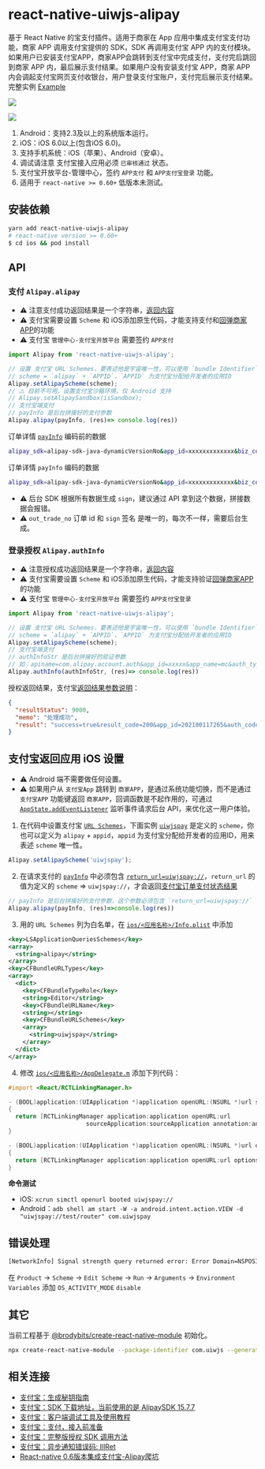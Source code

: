 react-native-uiwjs-alipay
===

基于 React Native 的宝支付插件。适用于商家在 App 应用中集成支付宝支付功能，商家 APP 调用支付宝提供的 SDK，SDK 再调用支付宝 APP 内的支付模块。如果用户已安装支付宝APP，商家APP会跳转到支付宝中完成支付，支付完后跳回到商家 APP 内，最后展示支付结果。如果用户没有安装支付宝 APP，商家 APP 内会调起支付宝网页支付收银台，用户登录支付宝账户，支付完后展示支付结果。完整实例 [Example](./example)

![](https://gw.alipayobjects.com/zos/skylark-tools/public/files/c0aa8379f5f57c55f1e5bf25e6f426d1.png)

![](https://gw.alipayobjects.com/zos/skylark-tools/public/files/2454bffde14f428b2eeb2bfb6aa28d6b.png)

1. Android：支持2.3及以上的系统版本运行。
2. iOS：iOS 6.0以上(包含iOS 6.0)。
3. 支持手机系统：iOS（苹果）、Android（安卓）。
4. 调试请注意 支付宝接入应用必须 `已审核通过` 状态。
5. 支付宝开放平台-管理中心，签约 `APP支付` 和 `APP支付宝登录` 功能。
6. 适用于 `react-native >= 0.60+` 低版本未测试。

## 安装依赖

```bash
yarn add react-native-uiwjs-alipay
# react-native version >= 0.60+
$ cd ios && pod install
```

## API

### 支付 `Alipay.alipay`

- ⚠️ 注意支付成功返回结果是一个字符串，[返回内容](https://github.com/uiwjs/react-native-uiwjs-alipay/blob/4c89c4e0e623e5073e4dc84a86978b1c5da18704/index.d.ts#L50-L74)  
- ⚠️ 支付宝需要设置 `Scheme` 和 iOS添加原生代码，才能支持支付和[回弹商家APP](#支付宝返回应用-ios-设置)的功能
- ⚠️ 支付宝 `管理中心-支付宝开放平台` 需要签约 `APP支付`

```javascript
import Alipay from 'react-native-uiwjs-alipay';

// 设置 支付宝 URL Schemes，要表述他是宇宙唯一性，可以使用 `bundle Identifier`
// scheme = `alipay` + `APPID`，`APPID` 为支付宝分配给开发者的应用ID
Alipay.setAlipayScheme(scheme);
// ⚠️ 目前不可用，设置支付宝沙箱环境，仅 Android 支持
// Alipay.setAlipaySandbox(isSandbox);
// 支付宝端支付
// payInfo 是后台拼接好的支付参数
Alipay.alipay(payInfo, (res)=> console.log(res))
```

订单详情 [`payInfo`](https://opendocs.alipay.com/open/204/105295#%E5%BF%AB%E6%8D%B7%E8%AE%A2%E5%8D%95%E6%94%AF%E4%BB%98%20iOS) 编码前的数据

```bash
alipay_sdk=alipay-sdk-java-dynamicVersionNo&app_id=xxxxxxxxxxxxx&biz_content={ "out_trade_no":"123123123123123", "total_amount":"0.01", "subject":"1234", "product_code":"QUICK_MSECURITY_PAY" }&charset=UTF-8&format=json&method=alipay.trade.app.pay&notify_url=http://ane.boshu.ltd/owner/pay/api/ownerPay/callback&return_url=uiwjspay://&sign=re/+2SICQggOUjfxl7MtP/qzir2e+LdH4m+02gDcw0fkByO5MqXW/9bmXw+c4RMqo835OAjMZs7s966ZuDx2PB+hO0tJ/bzdHLLqYlBeCcETkrfwRx+AFZNgzsCn75eRCA7GONH35BpfSeGkQUZ+vNXftqd6hWaa7m/MhQYrjQcV98IVJM+UR67Gj68c+LM586cnk0+rbj8zoos6tCvN8c3xx5UaCobzw4Ogf0PWZ7PZROTU9w2gtoxFfOC5d5slN3laaAXVjAxSf9JCNs8q95fDbzpbmstQOuPgGHkASkd/beH0F8eqTVv8gW1ZTo5v/d/E2wSDGV1DciaEnCroTw==&sign_type=RSA2&timestamp=2020-07-09 09:50:41&version=1.0
```

订单详情 `payInfo` 编码的数据

```bash
alipay_sdk=alipay-sdk-java-dynamicVersionNo&app_id=xxxxxxxxxxxxx&biz_content=%7B+%22out_trade_no%22%3A%22123123123123123%22%2C+%22total_amount%22%3A%220.01%22%2C+%22subject%22%3A%221234%22%2C+%22product_code%22%3A%22QUICK_MSECURITY_PAY%22+%7D&charset=UTF-8&format=json&method=alipay.trade.app.pay&notify_url=http%3A%2F%2Fane.boshu.ltd%2Fowner%2Fpay%2Fapi%2FownerPay%2Fcallback&return_url=uiwjspay%3A%2F%2F&sign=re%2F%2B2SICQggOUjfxl7MtP%2Fqzir2e%2BLdH4m%2B02gDcw0fkByO5MqXW%2F9bmXw%2Bc4RMqo835OAjMZs7s966ZuDx2PB%2BhO0tJ%2FbzdHLLqYlBeCcETkrfwRx%2BAFZNgzsCn75eRCA7GONH35BpfSeGkQUZ%2BvNXftqd6hWaa7m%2FMhQYrjQcV98IVJM%2BUR67Gj68c%2BLM586cnk0%2Brbj8zoos6tCvN8c3xx5UaCobzw4Ogf0PWZ7PZROTU9w2gtoxFfOC5d5slN3laaAXVjAxSf9JCNs8q95fDbzpbmstQOuPgGHkASkd%2FbeH0F8eqTVv8gW1ZTo5v%2Fd%2FE2wSDGV1DciaEnCroTw%3D%3D&sign_type=RSA2&timestamp=2020-07-09+09%3A50%3A41&version=1.0
```

- ⚠️ 后台 SDK 根据所有数据生成 `sign`，建议通过 API 拿到这个数据，拼接数据会报错。  
- ⚠️ `out_trade_no` 订单 id 和 `sign` 签名 是唯一的，每次不一样，需要后台生成。  

### 登录授权 `Alipay.authInfo`

- ⚠️ 注意授权成功返回结果是一个字符串，[返回内容](https://github.com/uiwjs/react-native-uiwjs-alipay/blob/4c89c4e0e623e5073e4dc84a86978b1c5da18704/index.d.ts#L89-L113)  
- ⚠️ 支付宝需要设置 `Scheme` 和 iOS添加原生代码，才能支持验证[回弹商家APP](#支付宝返回应用-ios-设置)的功能
- ⚠️ 支付宝 `管理中心-支付宝开放平台` 需要签约 `APP支付宝登录`

```javascript
import Alipay from 'react-native-uiwjs-alipay';

// 设置 支付宝 URL Schemes，要表述他是宇宙唯一性，可以使用 `bundle Identifier`
// scheme = `alipay` + `APPID`，`APPID` 为支付宝分配给开发者的应用ID
Alipay.setAlipayScheme(scheme);
// 支付宝端支付
// authInfoStr 是后台拼接好的验证参数
// 如：apiname=com.alipay.account.auth&app_id=xxxxx&app_name=mc&auth_type=AUTHACCOUNT&biz_type=openservice&method=alipay.open.auth.sdk.code.get&pid=xxxxx&product_id=APP_FAST_LOGIN&scope=kuaijie&sign_type=RSA2&target_id=20141225xxxx&sign=fMcp4GtiM6rxSIeFnJCVePJKV43eXrUP86CQgiLhDHH2u%2FdN75eEvmywc2ulkm7qKRetkU9fbVZtJIqFdMJcJ9Yp%2BJI%2FF%2FpESafFR6rB2fRjiQQLGXvxmDGVMjPSxHxVtIqpZy5FDoKUSjQ2%2FILDKpu3%2F%2BtAtm2jRw1rUoMhgt0%3D
Alipay.authInfo(authInfoStr, (res)=> console.log(res))
```

授权返回结果，支付宝[返回结果参数说明](https://opendocs.alipay.com/open/218/105327#%E8%BF%94%E5%9B%9E%E7%BB%93%E6%9E%9C%E8%AF%B4%E6%98%8E)：

```json
{
  "resultStatus": 9000,
  "memo": "处理成功",
  "result": "success=true&result_code=200&app_id=202100117265&auth_code=8b6e5581b85WX84&scope=kuaijie&alipay_open_id=20881029919664670&user_id=20880025&target_id=15946456110003465"
}
```

## 支付宝返回应用 iOS 设置

- ⚠️ Android 端不需要做任何设置。
- ⚠️ 如果用户从 `支付宝App` 跳转到 `商家APP`，是通过系统功能切换，而不是通过 `支付宝APP` 功能键返回 `商家APP`，回调函数是不起作用的，可通过 [`AppState.addEventListener`](https://github.com/uiwjs/react-native-uiwjs-alipay/blob/5daea87bf0af05d60d0ae9e4c04e1e2d1a6e4273/example/App.js#L8-L24) 监听事件请求后台 API，来优化这一用户体验。

1. 在代码中设置支付宝 [`URL Schemes`](https://github.com/uiwjs/react-native-uiwjs-alipay/blob/5daea87bf0af05d60d0ae9e4c04e1e2d1a6e4273/example/App.js#L7)，下面实例 [`uiwjspay`](https://github.com/uiwjs/react-native-uiwjs-alipay/commit/f6d21b6b7ec7236b195c56281f971092f3c9bb08) 是定义的 `scheme`，你也可以定义为 `alipay` + `appid`，`appid` 为支付宝分配给开发者的应用ID，用来表述 `scheme` 唯一性。

```js
Alipay.setAlipayScheme('uiwjspay');
```

2. 在请求支付的 [`payInfo`](https://github.com/uiwjs/react-native-uiwjs-alipay/blob/1eff1dd94f3ae733db2913400e1aac382d056871/example/App.js#L27-L30) 中必须包含 [`return_url=uiwjspay://`](https://github.com/uiwjs/react-native-uiwjs-alipay/blob/5daea87bf0af05d60d0ae9e4c04e1e2d1a6e4273/example/App.js#L27-L28)，`return_url` 的值为定义的 `scheme` => `uiwjspay://`，才会返回[支付宝订单支付状态结果](https://opendocs.alipay.com/open/204/105301#%E8%BF%94%E5%9B%9E%E7%BB%93%E6%9E%9C%E7%A4%BA%E4%BE%8B%EF%BC%88iOS%7CAndroid%EF%BC%89)

```js
// payInfo 是后台拼接好的支付参数，这个参数必须包含 `return_url=uiwjspay://`
Alipay.alipay(payInfo, (res)=>console.log(res))
```

3. 用的 `URL Schemes` 列为白名单，在 [`ios/<应用名称>/Info.plist`](https://github.com/uiwjs/react-native-uiwjs-alipay/blob/5daea87bf0af05d60d0ae9e4c04e1e2d1a6e4273/example/ios/example/Info.plist#L23-L41) 中添加

```xml
<key>LSApplicationQueriesSchemes</key>
<array>
  <string>alipay</string>
</array>
<key>CFBundleURLTypes</key>
<array>
  <dict>
    <key>CFBundleTypeRole</key>
    <string>Editor</string>
    <key>CFBundleURLName</key>
    <string></string>
    <key>CFBundleURLSchemes</key>
    <array>
      <string>uiwjspay</string>
    </array>
  </dict>
</array>
```

4. 修改 [`ios/<应用名称>/AppDelegate.m`](https://github.com/uiwjs/react-native-uiwjs-alipay/blob/4329bd62443bf377221860cd1acfaa710bbe562d/example/ios/example/AppDelegate.m#L60-L70) 添加下列代码：

```objective-c
#import <React/RCTLinkingManager.h>

- (BOOL)application:(UIApplication *)application openURL:(NSURL *)url sourceApplication:(NSString *)sourceApplication annotation:(id)annotation
{
  return [RCTLinkingManager application:application openURL:url
                      sourceApplication:sourceApplication annotation:annotation];
}

- (BOOL)application:(UIApplication *)application openURL:(NSURL *)url options:(NSDictionary<UIApplicationOpenURLOptionsKey, id> *)options
{
  return [RCTLinkingManager application:application openURL:url options:options];
}
```

**命令测试**

- iOS: `xcrun simctl openurl booted uiwjspay://`
- Android：`adb shell am start -W -a android.intent.action.VIEW -d "uiwjspay://test/router" com.uiwjspay`

## 错误处理

```bash
[NetworkInfo] Signal strength query returned error: Error Domain=NSPOSIXErrorDomain Code=13 "Permission denied", descriptor: <CTServiceDescriptor 0x283317100, domain=1, instance=1>
```

在 `Product` -> `Scheme` -> `Edit Scheme` -> `Run` -> `Arguments` -> `Environment Variables` 添加 `OS_ACTIVITY_MODE` `disable`

## 其它

当前工程基于 [@brodybits/create-react-native-module](https://github.com/brodybits/create-react-native-module) 初始化。

```bash
npx create-react-native-module --package-identifier com.uiwjs --generate-example Alipay --example-react-native-version 0.62.2 --module-name react-native-uiwjs-alipay --github-account uiwjs --author-name "Kenny Wong" --author-email "wowohoo@qq.com"
```

## 相关连接 

- [支付宝：生成秘钥指南](https://opendocs.alipay.com/open/291/105971)
- [支付宝：SDK 下载地址，当前使用的是 AlipaySDK	15.7.7](https://opendocs.alipay.com/open/54/104509)
- [支付宝：客户端调试工具及使用教程](https://openclub.alipay.com/club/history/read/7695)
- [支付宝：支付，接入前准备](https://opendocs.alipay.com/open/204/105297/)
- [支付宝：完整版授权 SDK 调用方法](https://opendocs.alipay.com/open/218/105325)
- [支付宝：异步通知错误码: IllRet](https://opensupport.alipay.com/support/problem.htm?ant_source=antsupport)
- [React-native 0.6版本集成支付宝-Alipay爬坑](https://segmentfault.com/a/1190000020758279)
